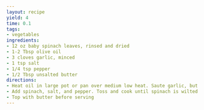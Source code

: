 ```yaml
---
layout: recipe
yield: 4
time: 0.1
tags:
- vegetables
ingredients:
- 12 oz baby spinach leaves, rinsed and dried
- 1-2 Tbsp olive oil
- 3 cloves garlic, minced
- 1 tsp salt
- 1/4 tsp pepper
- 1/2 Tbsp unsalted butter
directions:
- Heat oil in large pot or pan over medium low heat. Saute garlic, but do not brown
- Add spinach, salt, and pepper. Toss and cook until spinach is wilted
- Top with butter before serving
---
```

